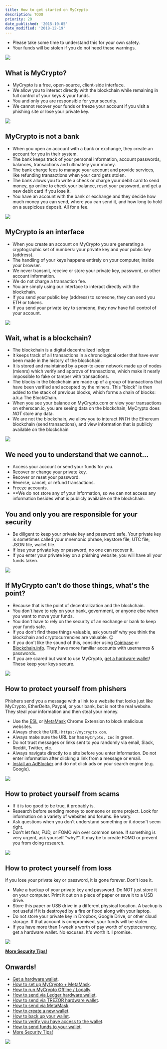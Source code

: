 ```yaml
---
title: How to get started on MyCrypto
description: TODO
priority: 20
date_published: '2015-10-05'
date_modified: '2018-12-19'
---
```


* Please take some time to understand this for your own safety.
* Your funds will be stolen if you do not heed these warnings.

![](../../assets/how-to/getting-started/how-to-get-started-on-mycrypto/infographic.png)

<div class='row between-xs'>
<div class='col-xs-12 col-sm-8 col-no-gutter'>

## What is MyCrypto?

* MyCrypto is a free, open-source, client-side interface.
* We allow you to interact directly with the blockchain while remaining in full control of your keys & your funds.
* You and only you are responsible for your security.
* We cannot recover your funds or freeze your account if you visit a phishing site or lose your private key.

</div>
<div class='col-xs-12 col-sm-2 col-no-gutter'>

![](../../assets/how-to/getting-started/how-to-get-started-on-mycrypto/onboarding-icon-1.svg)

</div>
</div>

<div class='row between-xs'>
<div class='col-xs-12 col-sm-8 col-no-gutter'>

## MyCrypto is not a bank

* When you open an account with a bank or exchange, they create an account for you in their system.
* The bank keeps track of your personal information, account passwords, balances, transactions and ultimately your money.
* The bank charge fees to manage your account and provide services, like refunding transactions when your card gets stolen.
* The bank allows you to write a check or charge your debit card to send money, go online to check your balance, reset your password, and get a new debit card if you lose it.
* You have an account with the bank or exchange and they decide how much money you can send, where you can send it, and how long to hold on a suspicious deposit. All for a fee.

</div>
<div class='col-xs-12 col-sm-2 col-no-gutter'>

![](../../assets/how-to/getting-started/how-to-get-started-on-mycrypto/onboarding-icon-2.svg)

</div>
</div>

<div class='row between-xs'>
<div class='col-xs-12 col-sm-8 col-no-gutter'>

## MyCrypto is an interface

* When you create an account on MyCrypto you are generating a cryptographic set of numbers: your private key and your public key (address).
* The handling of your keys happens entirely on your computer, inside your browser.
* We never transmit, receive or store your private key, password, or other account information.
* We do not charge a transaction fee.
* You are simply using our interface to interact directly with the blockchain.
* If you send your public key (address) to someone, they can send you ETH or tokens.
* If you send your private key to someone, they now have full control of your account.

</div>
<div class='col-xs-12 col-sm-2 col-no-gutter'>

![](../../assets/how-to/getting-started/how-to-get-started-on-mycrypto/onboarding-icon-3.svg)

</div>
</div>

<div class='row between-xs'>
<div class='col-xs-12 col-sm-8 col-no-gutter'>

## Wait, what is a blockchain?

* The blockchain is a digital decentralized ledger.
* It keeps track of all transactions in a chronological order that have ever been made in the history of the blockchain.
* It is stored and maintained by a peer-to-peer network made up of nodes (mienrs) which verify and approve of transactions, which make it nearly impossible to fake or tamper with transactions.
* The blocks in the blockchain are made up of a group of transactions that have been verified and accepted by the miners. This "block" is then added to the stack of previous blocks, which forms a chain of blocks: a.k.a The BlockChain.
* When you see your balance on MyCrypto.com or view your transactions on etherscan.io, you are seeing data on the blockchain, MyCrypto does *NOT* store any data.
* We are not the blockchain, we allow you to interact *WITH* the Ethereum blockchain (send transactions), and view information that is publicly available on the blockchain

</div>
<div class='col-xs-12 col-sm-2 col-no-gutter'>

![](../../assets/how-to/getting-started/how-to-get-started-on-mycrypto/onboarding-icon-4.svg)

</div>
</div>

<div class='row between-xs'>
<div class='col-xs-12 col-sm-8 col-no-gutter'>

## We need you to understand that we **cannot**...

* Access your account or send your funds for you.
* Recover or change your private key.
* Recover or reset your password.
* Reverse, cancel, or refund transactions.
* Freeze accounts.
* **We do not store any of your information, so we can not access any information besides what is publicly available on the blockchain.

## **You** and **only you** are responsible for your security

* Be diligent to keep your private key and password safe. Your private key is sometimes called your mnemonic phrase, keystore file, UTC file, JSON file, wallet file.
* If lose your private key or password, no one can recover it.
* If you enter your private key on a phishing website, you will have all your funds taken.

</div>
<div class='col-xs-12 col-sm-2 col-no-gutter'>

![](../../assets/how-to/getting-started/how-to-get-started-on-mycrypto/onboarding-icon-5.svg)

</div>
</div>

<div class='row between-xs'>
<div class='col-xs-12 col-sm-8 col-no-gutter'>

## If MyCrypto can't do those things, what's the point?

* Because that is the point of decentralization and the blockchain.
* You don't have to rely on your bank, government, or anyone else when you want to move your funds.
* You don't have to rely on the security of an exchange or bank to keep your funds safe.
* If you don't find these things valuable, ask yourself why you think the blockchain and cryptocurrencies are valuable. 😉
* If you don't like the sound of this, consider using [Coinbase](https://coinbase-consumer.sjv.io/k9Wjv) or [Blockchain.info](https://blockchain.info/wallet/#/signup). They have more familiar accounts with usernames & passwords.
* If you are scared but want to use MyCrypto, [get a hardware wallet](/staying-safe/hardware-wallet-recommendations)! These keep your keys secure.

</div>
<div class='col-xs-12 col-sm-2 col-no-gutter'>

![](../../assets/how-to/getting-started/how-to-get-started-on-mycrypto/onboarding-icon-6.svg)

</div>
</div>

<div class='row between-xs'>
<div class='col-xs-12 col-sm-8 col-no-gutter'>

## How to protect yourself from phishers

Phishers send you a message with a link to a website that looks just like MyCrypto, EtherDelta, Paypal, or your bank, but is not the real website. They steal your information and then steal your money.

* Use the [ESL](https://chrome.google.com/webstore/detail/ethersecuritylookup/bhhfhgpgmifehjdghlbbijjaimhmcgnf?hl=en-GB) or [MetaMask](/how-to/migrating/moving-from-mycrypto-to-metamask) Chrome Extension to block malicious websites.
* Always check the URL: `https://mycrypto.com`.
* Always make sure the URL bar has `MyCrypto, Inc` in green.
* Do not trust messages or links sent to you randomly via email, Slack, Reddit, Twitter, etc.
* Always navigate directly to a site before you enter information. Do not enter information after clicking a link from a message or email.
* [Install an AdBlocker](https://chrome.google.com/webstore/detail/ublock-origin/cjpalhdlnbpafiamejdnhcphjbkeiagm?hl=en) and do not click ads on your search engine (e.g. Google).

</div>
<div class='col-xs-12 col-sm-2 col-no-gutter'>

![](../../assets/how-to/getting-started/how-to-get-started-on-mycrypto/onboarding-icon-7.svg)

</div>
</div>

<div class='row between-xs'>
<div class='col-xs-12 col-sm-8 col-no-gutter'>

## How to protect yourself from scams

* If it is too good to be true, it probably is.
* Research before sending money to someone or some project. Look for information on a variety of websites and forums. Be wary.
* Ask questions when you don't understand something or it doesn't seem right.
* Don't let fear, FUD, or FOMO win over common sense. If something is very urgent, ask yourself "why?". It may be to create FOMO or prevent you from doing research.

</div>
<div class='col-xs-12 col-sm-2 col-no-gutter'>

![](../../assets/how-to/getting-started/how-to-get-started-on-mycrypto/onboarding-icon-8.svg)

</div>
</div>

<div class='row between-xs'>
<div class='col-xs-12 col-sm-8 col-no-gutter'>

## How to protect yourself from loss

If you lose your private key or password, it is gone forever. Don't lose it.

* Make a backup of your private key and password. Do NOT just store it on your computer. Print it out on a piece of paper or save it to a USB drive.
* Store this paper or USB drive in a different physical location. A backup is not useful if it is destroyed by a fire or flood along with your laptop.
* Do not store your private key in Dropbox, Google Drive, or other cloud storage. If that account is compromised, your funds will be stolen.
* If you have more than 1-week's worth of pay worth of cryptocurrency, get a hardware wallet. No excuses. It's worth it. I promise.

</div>
<div class='col-xs-12 col-sm-2 col-no-gutter'>

![](../../assets/how-to/getting-started/how-to-get-started-on-mycrypto/onboarding-icon-9.svg)

</div>
</div>

[**More Security Tips!**](/staying-safe/protecting-yourself-and-your-funds)

<div class='row between-xs'>
<div class='col-xs-12 col-sm-8 col-no-gutter'>

## Onwards!

* [Get a hardware wallet](/staying-safe/hardware-wallet-recommendations).
* [How to set up MyCrypto + MetaMask](/how-to/migrating/moving-from-mycrypto-to-metamask).
* [How to run MyCrypto Offline / Locally](/how-to/offline/how-to-run-mycrypto-offline-and-locally).
* [How to send via Ledger hardware wallet](/how-to/migrating/moving-from-mycrypto-to-ledger).
* [How to send via TREZOR hardware wallet](/how-to/migrating/moving-from-mycrypto-to-trezor).
* [How to send via MetaMask](/how-to/migrating/moving-from-mycrypto-to-metamask).
* [How to create a new wallet](/how-to/getting-started/how-to-create-a-wallet).
* [How to back up your wallet](/how-to/backup-restore/how-to-save-back-up-your-wallet).
* [How to verify you have access to the wallet](/how-to/accessing-wallet/how-to-access-your-wallet-with-keystore-file).
* [How to send funds to your wallet](/how-to/getting-started/where-can-i-buy-sell-trade-or-exchange-my-eth-or-tokens).
* [More Security Tips!](/staying-safe/protecting-yourself-and-your-funds)

</div>
<div class='col-xs-12 col-sm-2 col-no-gutter'>

![](../../assets/how-to/getting-started/how-to-get-started-on-mycrypto/onboarding-icon-10.svg)

</div>
</div>
